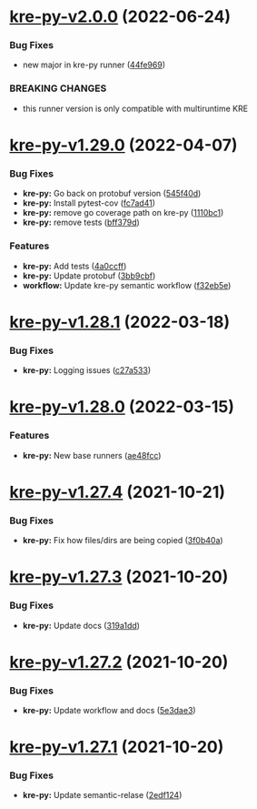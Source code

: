 # [kre-py-v2.0.0](https://github.com/konstellation-io/kre-runners/compare/kre-py-v1.29.0...kre-py-v2.0.0) (2022-06-24)


### Bug Fixes

* new major in kre-py runner ([44fe969](https://github.com/konstellation-io/kre-runners/commit/44fe96911fab943ca84ccf912f22f7b54dc90fd3))


### BREAKING CHANGES

* this runner version is only compatible with
multiruntime KRE

# [kre-py-v1.29.0](https://github.com/konstellation-io/kre-runners/compare/kre-py-v1.28.1...kre-py-v1.29.0) (2022-04-07)


### Bug Fixes

* **kre-py:** Go back on protobuf version ([545f40d](https://github.com/konstellation-io/kre-runners/commit/545f40decbf8a45a092c5f3a471f61687952ee87))
* **kre-py:** Install pytest-cov ([fc7ad41](https://github.com/konstellation-io/kre-runners/commit/fc7ad413aaa0f32081510f24babb01c03fdf4fb6))
* **kre-py:** remove go coverage path on kre-py ([1110bc1](https://github.com/konstellation-io/kre-runners/commit/1110bc1f2506aef2fec83e9dfaec393f196f52df))
* **kre-py:** remove tests ([bff379d](https://github.com/konstellation-io/kre-runners/commit/bff379d9e061a10860ea62c464a6977697e32815))


### Features

* **kre-py:** Add tests ([4a0ccff](https://github.com/konstellation-io/kre-runners/commit/4a0ccffc28e5e4ff48965350898a2664f46e4ac2))
* **kre-py:** Update protobuf ([3bb9cbf](https://github.com/konstellation-io/kre-runners/commit/3bb9cbfbedfef7106fa77d01dcd01105bba1b279))
* **workflow:** Update kre-py semantic workflow ([f32eb5e](https://github.com/konstellation-io/kre-runners/commit/f32eb5eacf0b18270f798b2192af6ed97b6a1fda))

# [kre-py-v1.28.1](https://github.com/konstellation-io/kre-runners/compare/kre-py-v1.28.0...kre-py-v1.28.1) (2022-03-18)


### Bug Fixes

* **kre-py:** Logging issues ([c27a533](https://github.com/konstellation-io/kre-runners/commit/c27a533bf5ee68da32619b0ca44ba956b6b5c049))

# [kre-py-v1.28.0](https://github.com/konstellation-io/kre-runners/compare/kre-py-v1.27.4...kre-py-v1.28.0) (2022-03-15)


### Features

* **kre-py:** New base runners ([ae48fcc](https://github.com/konstellation-io/kre-runners/commit/ae48fcc24f2e53c5b3a3206910001b734b877bb5))

# [kre-py-v1.27.4](https://github.com/konstellation-io/kre-runners/compare/kre-py-v1.27.3...kre-py-v1.27.4) (2021-10-21)


### Bug Fixes

* **kre-py:** Fix how files/dirs are being copied ([3f0b40a](https://github.com/konstellation-io/kre-runners/commit/3f0b40ae5d9740f77f131c43b2040359e0f5f0c4))

# [kre-py-v1.27.3](https://github.com/konstellation-io/kre-runners/compare/kre-py-v1.27.2...kre-py-v1.27.3) (2021-10-20)


### Bug Fixes

* **kre-py:** Update docs ([319a1dd](https://github.com/konstellation-io/kre-runners/commit/319a1dd4ab144bdf1614ffbcae31f18e25e0e24e))

# [kre-py-v1.27.2](https://github.com/konstellation-io/kre-runners/compare/kre-py-v1.27.1...kre-py-v1.27.2) (2021-10-20)


### Bug Fixes

* **kre-py:** Update workflow and docs ([5e3dae3](https://github.com/konstellation-io/kre-runners/commit/5e3dae3d4af47ec755c2a5025de8a4a30de8222d))

# [kre-py-v1.27.1](https://github.com/konstellation-io/kre-runners/compare/kre-py-v1.27.0...kre-py-v1.27.1) (2021-10-20)


### Bug Fixes

* **kre-py:** Update semantic-relase ([2edf124](https://github.com/konstellation-io/kre-runners/commit/2edf12462a7607729933b3d4ecbb23260fae13b3))
